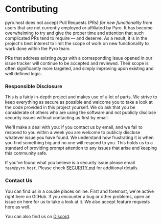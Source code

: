 # Contributing

pyro.host does not accept Pull Requests (PRs) _for new functionality_ from users that are not currently employed
or affiliated by Pyro. It has become overwhelming to try and give the proper time and attention that such
complicated PRs tend to require — and deserve. As a result, it is in the project's best interest to limit the scope
of work on new functionality to work done within the Pyro team.

PRs that address existing _bugs_ with a corresponding issue opened in our issue tracker will continue to be accepted
and reviewed. Their scope is often significantly more targeted, and simply improving upon existing and well defined
logic.

### Responsible Disclosure

This is a fairly in-depth project and makes use of a lot of parts. We strive to keep everything as secure as possible
and welcome you to take a look at the code provided in this project yourself. We do ask that you be considerate of
others who are using the software and not publicly disclose security issues without contacting us first by email.

We'll make a deal with you: if you contact us by email, and we fail to respond to you within a week you are welcome to
publicly disclose whatever issue you have found. We understand how frustrating it is when you find something big and
no one will respond to you. This holds us to a standard of providing prompt attention to any issues that arise and
keeping this community safe.

If you've found what you believe is a security issue please email `team@pyro.host`. Please check
[SECURITY.md](/SECURITY.md) for additional details.

### Contact Us

You can find us in a couple places online. First and foremost, we're active right here on GitHub. If you encounter a
bug or other problems, open an issue on here for us to take a look at it. We also accept feature requests here as well.

You can also find us on [Discord](https://discord.gg/fxeRFRbhQh?utm_source=github&utm_medium=contributinggithub&utm_campaign=githubOSS&utm_id=githubOSS).
